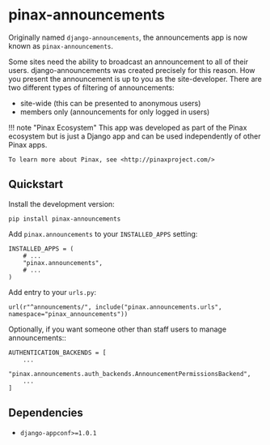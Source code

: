 # pinax-announcements

Originally named `django-announcements`, the announcements app is now known as `pinax-announcements`.

Some sites need the ability to broadcast an announcement to all of their
users. django-announcements was created precisely for this reason. How you
present the announcement is up to you as the site-developer. There are two
different types of filtering of announcements:

 * site-wide (this can be presented to anonymous users)
 * members only (announcements for only logged in users)

!!! note "Pinax Ecosystem"
    This app was developed as part of the Pinax ecosystem but is just a Django app
    and can be used independently of other Pinax apps.

    To learn more about Pinax, see <http://pinaxproject.com/>


## Quickstart

Install the development version:

    pip install pinax-announcements

Add `pinax.announcements` to your `INSTALLED_APPS` setting:

    INSTALLED_APPS = (
        # ...
        "pinax.announcements",
        # ...
    )

Add entry to your `urls.py`:

    url(r"^announcements/", include("pinax.announcements.urls", namespace="pinax_announcements"))


Optionally, if you want someone other than staff users to manage announcements::

    AUTHENTICATION_BACKENDS = [
        ...
        "pinax.announcements.auth_backends.AnnouncementPermissionsBackend",
        ...
    ]

## Dependencies

* `django-appconf>=1.0.1`



